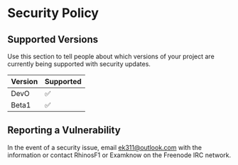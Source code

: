 # Security Policy

## Supported Versions

Use this section to tell people about which versions of your project are
currently being supported with security updates.

| Version | Supported          |
| ------- | ------------------ |
| DevO  | :white_check_mark: |
| Beta1 | :white_check_mark:   |

## Reporting a Vulnerability

In the event of a security issue, email ek311@outlook.com with the information or contact RhinosF1 or Examknow on the Freenode IRC network.

